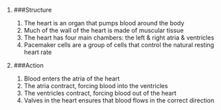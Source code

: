 1. ###Structure

    1. The heart is an organ that pumps blood around the body
    2. Much of the wall of the heart is made of muscular tissue
    3. The heart has four main chambers: the left & right atria & ventricles
    4. Pacemaker cells are a group of cells that control the natural resting heart rate
2. ###Action

    1. Blood enters the atria of the heart
    2. The atria contract, forcing blood into the ventricles
    3. The ventricles contract, forcing blood out of the heart
    4. Valves in the heart ensures that blood flows in the correct direction
